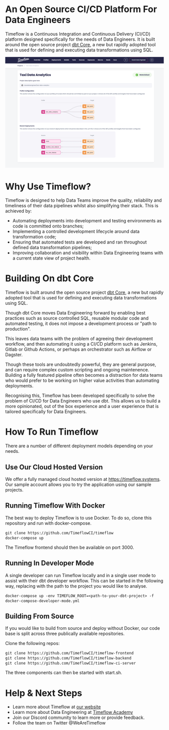 # An Open Source CI/CD Platform For Data Engineers

Timeflow is a Continuous Integration and Continuous Delivery (CI/CD) platform designed specifically for the needs of Data Engineers.  It is built around the open source project [dbt Core](https://github.com/dbt-labs/dbt-core), a new but rapidly adopted tool that is used for defining and executing data transformations using SQL.

<img src="/screenshot.png" width="900"/>
 
# Why Use Timeflow?

Timeflow is designed to help Data Teams improve the quality, reliability and timeliness of their data pipelines whilst also simplifying their stack.  This is achieved by:

- Automating deployments into development and testing environments as code is committed onto branches;
- Implementing a controlled development lifecycle around data transformation code;
- Ensuring that automated tests are developed and ran throughout defined data transformation pipelines;
- Improving collaboration and visibility within Data Engineering teams with a current state view of project health.

# Building On dbt Core

Timeflow is built around the open source project [dbt Core](https://github.com/dbt-labs/dbt-core), a new but rapidly adopted tool that is used for defining and executing data transformations using SQL.

Though dbt Core moves Data Engineering forward by enabling best practices such as source controlled SQL, reusable modular code and automated testing, it does not impose a development process or "path to production".

This leaves data teams with the problem of agreeing their development workflow, and then automating it using a CI/CD platform such as Jenkins, Gitlab or Github Actions, or perhaps an orchestrator such as Airflow or Dagster.

Though these tools are undoubtedly powerful, they are general purpose, and can require complex custom scripting and ongoing maintenence. Building a fully featured pipeline often becomes a distraction for data teams who would prefer to be working on higher value activities than automating deployments.

Recognising this, Timeflow has been developed specifically to solve the problem of CI/CD for Data Engineers who use dbt. This allows us to build a more opinionated, out of the box experience and a user experience that is tailored specifically for Data Engineers.

# How To Run Timeflow

There are a number of different deployment models depending on your needs.  

## Use Our Cloud Hosted Version

We offer a fully managed cloud hosted version at https://timeflow.systems.  Our sample account allows you to try the application using our sample projects.

## Running Timeflow With Docker

The best way to deploy Timeflow is to use Docker.  To do so, clone this repository and run with docker-compose.

```
git clone https://github.com/TimeflowCI/timeflow
docker-compose up
```

The Timeflow frontend should then be available on port 3000.

## Running In Developer Mode

A single developer can run Timeflow locally and in a single user mode to assist with their dbt developer workflow.  This can be started in the following way, replacing _<path-to-your-dbt-project>_ with the path to the project you would like to analyse.  

```
docker-compose up -env TIMEFLOW_ROOT=<path-to-your-dbt-project> -f docker-compose-developer-mode.yml
```

## Building From Source

If you would like to build from source and deploy without Docker, our code base is split across three publically available repositories.  

Clone the following repos:
  
```
git clone https://github.com/TimeflowCI/timeflow-frontend
git clone https://github.com/TimeflowCI/timeflow-backend
git clone https://github.com/TimeflowCI/timeflow-ci-server
```
 
The three components can then be started with start.sh.  

# Help & Next Steps

- Learn more about Timeflow at [our website](https://timeflow.systems)
- Learn more about Data Engineering at [Timeflow Academy](https://timeflow.academy)
- Join our Discord community to learn more or provide feedback.  
- Follow the team on Twitter @WeAreTimeflow
